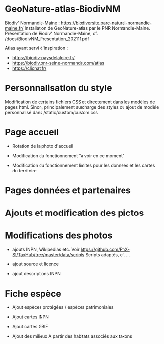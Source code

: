 # GeoNature-atlas-BiodivNM
Biodiv' Normandie-Maine : https://biodiversite.parc-naturel-normandie-maine.fr/
Installation de GeoNature-atlas par le PNR Normandie-Maine.
Présentation de Biodiv' Normandie-Maine, cf. /docs/BiodivNM_Presentation_202111.pdf

Atlas ayant servi d'inspiration :
* https://biodiv-paysdelaloire.fr/
* https://biodiv.pnr-seine-normande.com/atlas
* https://clicnat.fr/

# Personnalisation du style
Modification de certains fichiers CSS et directement dans les modèles de pages html. 
Sinon, principalement surcharge des styles ou ajout de modèle personnalisé dans /static/custom/custom.css

# Page accueil
* Rotation de la photo d'accueil

* Modification du fonctionnement "à voir en ce moment"

* Modification du fonctionnement limites pour les données et les cartes du territoire

# Pages données et partenaires

# Ajouts et modification des pictos

# Modifications des photos 
* ajouts INPN, Wikipedias etc.
Voir https://github.com/PnX-SI/TaxHub/tree/master/data/scripts
Scripts adaptés, cf. ...

* ajout source et licence

* ajout descriptions INPN

# Fiche espèce
* Ajout espèces protégées / espèces patrimoniales

* Ajout cartes INPN

* Ajout cartes GBIF

* Ajout des milieux
A partir des habitats associés aux taxons

